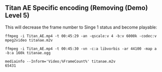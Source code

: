 ## Titan AE Specific encoding (Removing (Demo) Level 5)

This will decrease the frame number to Singe 1 status and become playable:

    ffmpeg -i Titan_AE.mp4 -t 00:45:29 -an -qscale:v 4 -b:v 6000k -codec:v mpeg2video titanae.m2v

    ffmpeg -i Titan_AE.mp4 -t 00:45:30 -vn -c:a libvorbis -ar 44100 -map a -b:a 160k titanae.ogg

    mediainfo --Inform='Video;%FrameCount%' titanae.m2v
    65431
